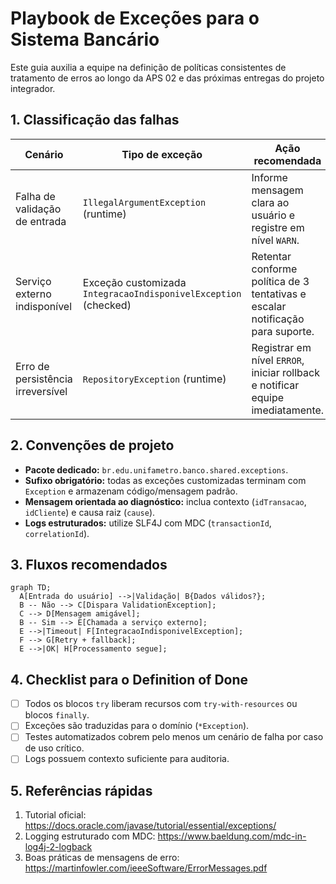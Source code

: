 # Playbook de Exceções para o Sistema Bancário

Este guia auxilia a equipe na definição de políticas consistentes de tratamento de erros ao longo da APS 02 e das próximas entregas do projeto integrador.

## 1. Classificação das falhas

| Cenário                           | Tipo de exceção                                                 | Ação recomendada                                                               |
| --------------------------------- | --------------------------------------------------------------- | ------------------------------------------------------------------------------ |
| Falha de validação de entrada     | `IllegalArgumentException` (runtime)                            | Informe mensagem clara ao usuário e registre em nível `WARN`.                  |
| Serviço externo indisponível      | Exceção customizada `IntegracaoIndisponivelException` (checked) | Retentar conforme política de 3 tentativas e escalar notificação para suporte. |
| Erro de persistência irreversível | `RepositoryException` (runtime)                                 | Registrar em nível `ERROR`, iniciar rollback e notificar equipe imediatamente. |

## 2. Convenções de projeto

- **Pacote dedicado:** `br.edu.unifametro.banco.shared.exceptions`.
- **Sufixo obrigatório:** todas as exceções customizadas terminam com `Exception` e armazenam código/mensagem padrão.
- **Mensagem orientada ao diagnóstico:** inclua contexto (`idTransacao`, `idCliente`) e causa raiz (`cause`).
- **Logs estruturados:** utilize SLF4J com MDC (`transactionId`, `correlationId`).

## 3. Fluxos recomendados

```mermaid
graph TD;
  A[Entrada do usuário] -->|Validação| B{Dados válidos?};
  B -- Não --> C[Dispara ValidationException];
  C --> D[Mensagem amigável];
  B -- Sim --> E[Chamada a serviço externo];
  E -->|Timeout| F[IntegracaoIndisponivelException];
  F --> G[Retry + fallback];
  E -->|OK| H[Processamento segue];
```

## 4. Checklist para o Definition of Done

- [ ] Todos os blocos `try` liberam recursos com `try-with-resources` ou blocos `finally`.
- [ ] Exceções são traduzidas para o domínio (`*Exception`).
- [ ] Testes automatizados cobrem pelo menos um cenário de falha por caso de uso crítico.
- [ ] Logs possuem contexto suficiente para auditoria.

## 5. Referências rápidas

1. Tutorial oficial: <https://docs.oracle.com/javase/tutorial/essential/exceptions/>
2. Logging estruturado com MDC: <https://www.baeldung.com/mdc-in-log4j-2-logback>
3. Boas práticas de mensagens de erro: <https://martinfowler.com/ieeeSoftware/ErrorMessages.pdf>

